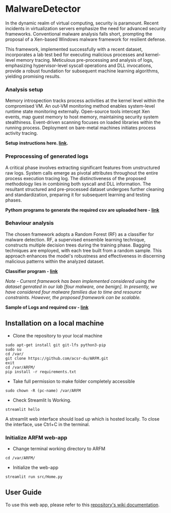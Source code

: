 # MalwareDetector

In the dynamic realm of virtual computing, security is paramount. Recent incidents in virtualization servers emphasize the need for advanced security frameworks. Conventional malware analysis falls short, prompting the proposal of a Xen-based Windows malware framework for resilient defense.

This framework, implemented successfully with a recent dataset, incorporates a lab test bed for executing malicious processes and kernel-level memory tracing. Meticulous pre-processing and analysis of logs, emphasizing hypervisor-level syscall operations and DLL invocations, provide a robust foundation for subsequent machine learning algorithms, yielding promising results.

### Analysis setup

Memory introspection tracks process activities at the kernel level within the compromised VM. An out-VM monitoring method enables system-level runtime state monitoring externally. Open-source tools intercept Xen events, map guest memory to host memory, maintaining security system stealthiness. Event-driven scanning focuses on loaded libraries within the running process. Deployment on bare-metal machines initiates process activity tracing.

**Setup instructions here. [link](https://github.com/acsr-du/analysisEnvironmentV0.1.git).**

### Preprocessing of generated logs

A critical phase involves extracting significant features from unstructured raw logs. System calls emerge as pivotal attributes throughout the entire process execution tracing log. The distinctiveness of the proposed methodology lies in combining both syscall and DLL information. The resultant structured and pre-processed dataset undergoes further cleaning and standardization, preparing it for subsequent learning and testing phases.

**Pythom programs to generate the required csv are uploaded here - [link](https://github.com/acsr-du/ARFM/tree/8a454289226f5e82cc3c801070553be37d4633d0/logsPreprocessingCodes)**

### Behaviour analysis

The chosen framework adopts a Random Forest (RF) as a classifier for malware detection. RF, a supervised ensemble learning technique, constructs multiple decision trees during the training phase. Bagging techniques are employed, with each tree built from a random sample. This approach enhances the model's robustness and effectiveness in discerning malicious patterns within the analyzed dataset.

**Classifier program - [link](https://github.com/acsr-du/ARFM/blob/302cf466945f74104353106e485a3d3bbb2e52f0/src/ml/classifiers.py)**

*Note - Current framework has been implemented considered using the dataset genrated in our lab [four malware, one benign]. In presently, we have considered four malware families due to time and resource constraints. However, the proposed framework can be scalable.*

**Sample of Logs and required csv - [link](https://github.com/acsr-du/ARFM/tree/ae99451f5783783a254526c33578105bde77a11a/sample)**

## Installation on a local machine

- Clone the repository to your local machine
  
```
sudo apt-get install git git-lfs python3-pip
sudo su
cd /var/
git clone https://github.com/acsr-du/ARFM.git
exit
cd /var/ARFM/
pip install -r requirements.txt
```

- Take full permission to make folder completely accessible

```
sudo chown -R (pc-name) /var/ARFM
```

- Check Streamlit Is Working.
  
```
streamlit hello 
```
A streamlit web interface should load up which is hosted locally. To close the interface, use Ctrl+C in the terminal.

### Initialize ARFM web-app

- Change terminal working directory to ARFM

```
cd /var/ARFM/
```

- Initialize the web-app

```
streamlit run src/Home.py
```

## User Guide

To use this web app, please refer to this [repository's wiki documentation](link_to_wiki_docs).
